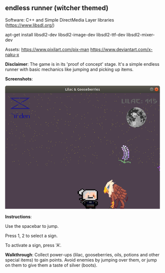 <h2>endless runner (witcher themed)</h2>

Software: C++ and Simple DirectMedia Layer libraries (https://www.libsdl.org/)

apt-get install libsdl2-dev libsdl2-image-dev libsdl2-ttf-dev libsdl2-mixer-dev

Assets: https://www.pixilart.com/pix-man
	https://www.deviantart.com/x-naku-x

**Disclaimer**: The game is in its 'proof of concept' stage. It's a simple endless runner with basic mechanics like jumping and picking up items.

**Screenshots**:

![In-game-shot-gryphon](lilac_runner3.png)


**Instructions**: 

Use the spacebar to jump. 

Press 1, 2 to select a sign.

To activate a sign, press 'A'.

**Walkthrough**: Collect power-ups (lilac, gooseberries, oils, potions and other special items) to gain points. Avoid enemies by jumping over them, or jump on them to give them a taste of silver (boots).
